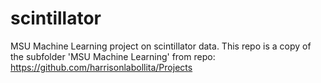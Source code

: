 # scintillator
MSU Machine Learning project on scintillator data.
This repo is a copy of the subfolder 'MSU Machine Learning'
from repo: https://github.com/harrisonlabollita/Projects
